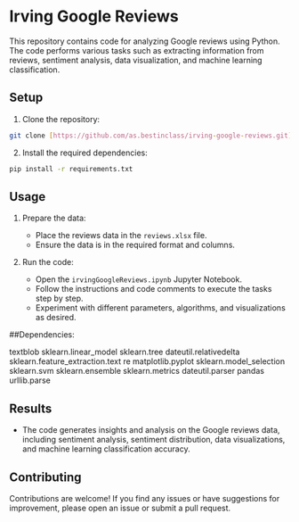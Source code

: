 # Irving Google Reviews

This repository contains code for analyzing Google reviews using Python. The code performs various tasks such as extracting information from reviews, sentiment analysis, data visualization, and machine learning classification.

## Setup

1. Clone the repository:

```bash
git clone [https://github.com/as.bestinclass/irving-google-reviews.git](https://github.com/as-bestinclass/BofA_Irivng_Reviews.git)
```

2. Install the required dependencies:

```bash
pip install -r requirements.txt
```

## Usage

1. Prepare the data:
   - Place the reviews data in the `reviews.xlsx` file.
   - Ensure the data is in the required format and columns.

2. Run the code:
   - Open the `irvingGoogleReviews.ipynb` Jupyter Notebook.
   - Follow the instructions and code comments to execute the tasks step by step.
   - Experiment with different parameters, algorithms, and visualizations as desired.
  
##Dependencies:

textblob
sklearn.linear_model
sklearn.tree
dateutil.relativedelta
sklearn.feature_extraction.text
re
matplotlib.pyplot
sklearn.model_selection
sklearn.svm
sklearn.ensemble
sklearn.metrics
dateutil.parser
pandas
urllib.parse

## Results

- The code generates insights and analysis on the Google reviews data, including sentiment analysis, sentiment distribution, data visualizations, and machine learning classification accuracy.

## Contributing

Contributions are welcome! If you find any issues or have suggestions for improvement, please open an issue or submit a pull request.

